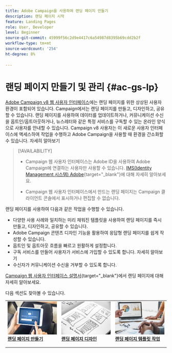 ```yaml
---
title: Adobe Campaign을 사용하여 랜딩 페이지 만들기
description: 랜딩 페이지 시작
feature: Landing Pages
role: User, Developer
level: Beginner
source-git-commit: 45999f56c2d9e4417c6a54987d8395b69cdd2b2f
workflow-type: tm+mt
source-wordcount: '254'
ht-degree: 8%

---
```


# 랜딩 페이지 만들기 및 관리 {#ac-gs-lp}

[Adobe Campaign v8 웹 사용자 인터페이스](../start/campaign-ui.md#campaign-web-user-interface-ac-web-ui)에는 랜딩 페이지를 위한 상상된 사용자 환경이 포함되어 있습니다. Campaign에서는 랜딩 페이지를 만들고, 디자인하고, 공유할 수 있습니다. 랜딩 페이지를 사용하여 데이터를 업데이트하거나, 커뮤니케이션 수신을 옵트인/옵트아웃하거나, 뉴스레터와 같은 특정 서비스를 구독할 수 있는 온라인 양식으로 사용자를 안내할 수 있습니다. Campaign v8 사용자는 이 새로운 사용자 인터페이스에 액세스하여 작업을 수행하고 Adobe Campaign을 사용할 때 환경을 간소화할 수 있습니다. 자세히 알아보기


>[!AVAILABILITY]
>
>* Campaign 웹 사용자 인터페이스는 Adobe ID을 사용하여 Adobe Campaign에 연결하는 사용자만 사용할 수 있습니다. [IMS(Identity Management 시스템) Adobe](https://helpx.adobe.com/kr/enterprise/using/identity.html){target="_blank"}에 대해 자세히 알아보세요.
>
>* Campaign 웹 사용자 인터페이스에서 만드는 랜딩 페이지는 Campaign 클라이언트 콘솔에서 표시하거나 편집할 수 없습니다.
>

랜딩 페이지를 사용하여 다음과 같은 작업을 수행할 수 있습니다.

* 다양한 사용 사례와 일치하는 미리 채워진 템플릿을 사용하여 랜딩 페이지를 즉시 만들고, 디자인하고, 공유할 수 있습니다.
* Adobe Campaign 콘텐츠 디자인 기능을 활용하여 응답형 랜딩 페이지를 쉽게 작성할 수 있습니다.
* 옵트인 및 옵트아웃 흐름을 빠르고 원활하게 설정합니다.
* 구독 서비스를 만들어 사용자가 서비스에 가입할 수 있도록 합니다. 자세히 알아보기
* 수신자가 커뮤니케이션 수신을 거부할 수 있도록 합니다.


[Campaign 웹 사용자 인터페이스 설명서](https://experienceleague.adobe.com/en/docs/campaign-web/v8/landing-pages/get-started-lp){target="_blank"}에서 랜딩 페이지에 대해 자세히 알아보세요.

다음 섹션도 찾아볼 수 있습니다.

<table style="table-layout:fixed"><tr style="border: 0;">
<td>
<a href="https://experienceleague.adobe.com/en/docs/campaign-web/v8/landing-pages/create-lp">
<img alt="리드" src="assets/do-not-localize/lp-subscription.jpeg">
</a>
<div><a href="https://experienceleague.adobe.com/en/docs/campaign-web/v8/landing-pages/create-lp"><strong>랜딩 페이지 만들기</strong>
</div>
<p>
</td>
<td>
<a href="https://experienceleague.adobe.com/en/docs/campaign-web/v8/landing-pages/lp-content">
<img alt="유효성 검사" src="assets/do-not-localize//lp-design.jpg">
</a>
<div>
<a href="https://experienceleague.adobe.com/en/docs/campaign-web/v8/landing-pages/lp-content"><strong>랜딩 페이지 디자인</strong></a>
</div>
<p>
</td>
<td>
<a href="https://experienceleague.adobe.com/en/docs/campaign-web/v8/landing-pages/lp-templates">
<img alt="유효성 검사" src="assets/do-not-localize/lp-reporting.jpg">
</a>
<div>
<a href="https://experienceleague.adobe.com/en/docs/campaign-web/v8/landing-pages/lp-templates"><strong>랜딩 페이지 템플릿 작업</strong></a>
</div>
<p>
</td>
</tr></table>
